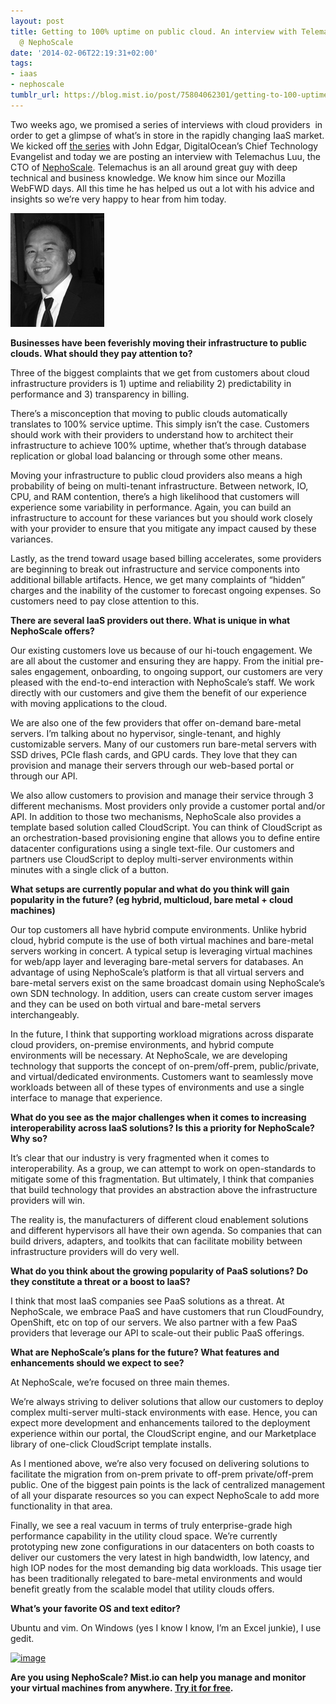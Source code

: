 ```yaml
---
layout: post
title: Getting to 100% uptime on public cloud. An interview with Telemachus Luu, CTO
  @ NephoScale
date: '2014-02-06T22:19:31+02:00'
tags:
- iaas
- nephoscale
tumblr_url: https://blog.mist.io/post/75804062301/getting-to-100-uptime-on-public-cloud-an
---
```

Two weeks ago, we promised a series of interviews with cloud providers &nbsp;in order to&nbsp;get a glimpse of what’s in store in the rapidly changing IaaS market. We kicked off [the series](http://blog.mist.io/2014-01-21-paas-is-a-blessing-not-a-curse-an-interview-with) with John Edgar,&nbsp;DigitalOcean’s Chief Technology Evangelist and today we are posting an interview with Telemachus Luu, the CTO of [NephoScale](http://nephoscale.com/). Telemachus is an all around great guy with deep technical and business knowledge. We know him since our Mozilla WebFWD days. All this time he has helped us out a lot with his advice and insights so we’re very happy to hear from him today.

![image](/assets/tumblr-images/tumblr_inline_n0ii9cHKyv1rgqrs8.jpg)

**Businesses have been feverishly moving their infrastructure to public clouds. What should they pay attention to?**

Three of the biggest complaints that we get from customers about cloud infrastructure providers is 1) uptime and reliability 2) predictability in performance and 3) transparency in billing.

There’s a misconception that moving to public clouds automatically translates to 100% service uptime. This simply isn’t the case. Customers should work with their providers to understand how to architect their infrastructure to achieve 100% uptime, whether that’s through database replication or global load balancing or through some other means.

Moving your infrastructure to public cloud providers also means a high probability of being on multi-tenant infrastructure. Between network, IO, CPU, and RAM contention, there’s a high likelihood that customers will experience some variability in performance. Again, you can build an infrastructure to account for these variances but you should work closely with your provider to ensure that you mitigate any impact caused by these variances.

Lastly, as the trend toward usage based billing accelerates, some providers are beginning to break out infrastructure and service components into additional billable artifacts. Hence, we get many complaints of “hidden” charges and the inability of the customer to forecast ongoing expenses. So customers need to pay close attention to this.

**There are several IaaS providers out there. What is unique in what NephoScale offers?**

Our existing customers love us because of our hi-touch engagement. We are all about the customer and ensuring they are happy. From the initial pre-sales engagement, onboarding, to ongoing support, our customers are very pleased with the end-to-end interaction with NephoScale’s staff. We work directly with our customers and give them the benefit of our experience with moving applications to the cloud.

We are also one of the few providers that offer on-demand bare-metal servers. I’m talking about no hypervisor, single-tenant, and highly customizable servers. Many of our customers run bare-metal servers with SSD drives, PCIe flash cards, and GPU cards. They love that they can provision and manage their servers through our web-based portal or through our API.

We also allow customers to provision and manage their service through 3 different mechanisms. Most providers only provide a customer portal and/or API. In addition to those two mechanisms, NephoScale also provides a template based solution called CloudScript. You can think of CloudScript as an orchestration-based provisioning engine that allows you to define entire datacenter configurations using a single text-file. Our customers and partners use CloudScript to deploy multi-server environments within minutes with a single click of a button.

**What setups are currently popular and what do you think will gain popularity in the future? (eg hybrid, multicloud, bare metal + cloud machines)**

Our top customers all have hybrid compute environments. Unlike hybrid cloud, hybrid compute is the use of both virtual machines and bare-metal servers working in concert. A typical setup is leveraging virtual machines for web/app layer and leveraging bare-metal servers for databases. An advantage of using NephoScale’s platform is that all virtual servers and bare-metal servers exist on the same broadcast domain using NephoScale’s own SDN technology. In addition, users can create custom server images and they can be used on both virtual and bare-metal servers interchangeably.

In the future, I think that supporting workload migrations across disparate cloud providers, on-premise environments, and hybrid compute environments will be necessary. At NephoScale, we are developing technology that supports the concept of on-prem/off-prem, public/private, and virtual/dedicated environments. Customers want to seamlessly move workloads between all of these types of environments and use a single interface to manage that experience.

**What do you see as the major challenges when it comes to increasing interoperability across IaaS solutions? Is this a priority for NephoScale? Why so?**

It’s clear that our industry is very fragmented when it comes to interoperability. As a group, we can attempt to work on open-standards to mitigate some of this fragmentation. But ultimately, I think that companies that build technology that provides an abstraction above the infrastructure providers will win.

The reality is, the manufacturers of different cloud enablement solutions and different hypervisors all have their own agenda. So companies that can build drivers, adapters, and toolkits that can facilitate mobility between infrastructure providers will do very well.

**What do you think about the growing popularity of PaaS solutions? Do they constitute a threat or a boost to IaaS?**

I think that most IaaS companies see PaaS solutions as a threat. At NephoScale, we embrace PaaS and have customers that run CloudFoundry, OpenShift, etc on top of our servers. We also partner with a few PaaS providers that leverage our API to scale-out their public PaaS offerings.

**What are NephoScale’s plans for the future? What features and enhancements should we expect to see?**

At NephoScale, we’re focused on three main themes.

We’re always striving to deliver solutions that allow our customers to deploy complex multi-server multi-stack environments with ease. Hence, you can expect more development and enhancements tailored to the deployment experience within our portal, the CloudScript engine, and our Marketplace library of one-click CloudScript template installs.

As I mentioned above, we’re also very focused on delivering solutions to facilitate the migration from on-prem private to off-prem private/off-prem public. One of the biggest pain points is the lack of centralized management of all your disparate resources so you can expect NephoScale to add more functionality in that area.

Finally, we see a real vacuum in terms of truly enterprise-grade high performance capability in the utility cloud space. We’re currently prototyping new zone configurations in our datacenters on both coasts to deliver our customers the very latest in high bandwidth, low latency, and high IOP nodes for the most demanding big data workloads. This usage tier has been traditionally relegated to bare-metal environments and would benefit greatly from the scalable model that utility clouds offers.

**What’s your favorite OS and text editor?**

Ubuntu and vim. On Windows (yes I know I know, I’m an Excel junkie), I use gedit.

[![image](/assets/tumblr-images/tumblr_inline_n0iii3wkyB1rgqrs8.jpg)](http://nephoscale.com/)

**Are you using NephoScale? Mist.io can help you manage and monitor your virtual machines from anywhere.&nbsp;[Try it for free](https://mist.io/).**

